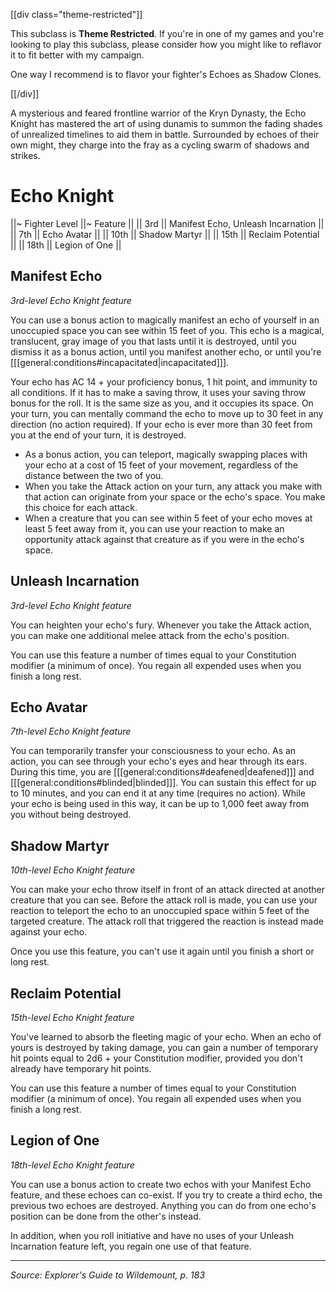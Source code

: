 [[div class="theme-restricted"]]

This subclass is **Theme Restricted**. If you're in one of my games and you're looking to play this subclass, please consider how you might like to reflavor it to fit better with my campaign.

One way I recommend is to flavor your fighter's Echoes as Shadow Clones. 

[[/div]]

A mysterious and feared frontline warrior of the Kryn Dynasty, the Echo Knight has mastered the art of using dunamis to summon the fading shades of unrealized timelines to aid them in battle. Surrounded by echoes of their own might, they charge into the fray as a cycling swarm of shadows and strikes.

# Echo Knight

||~ Fighter Level ||~ Feature ||
|| 3rd || Manifest Echo, Unleash Incarnation ||
|| 7th || Echo Avatar ||
|| 10th || Shadow Martyr ||
|| 15th || Reclaim Potential ||
|| 18th || Legion of One ||

## Manifest Echo

_3rd-level Echo Knight feature_

You can use a bonus action to magically manifest an echo of yourself in an unoccupied space you can see within 15 feet of you. This echo is a magical, translucent, gray image of you that lasts until it is destroyed, until you dismiss it as a bonus action, until you manifest another echo, or until you're [[[general:conditions#incapacitated|incapacitated]]].

Your echo has AC 14 + your proficiency bonus, 1 hit point, and immunity to all conditions. If it has to make a saving throw, it uses your saving throw bonus for the roll. It is the same size as you, and it occupies its space. On your turn, you can mentally command the echo to move up to 30 feet in any direction (no action required). If your echo is ever more than 30 feet from you at the end of your turn, it is destroyed.

* As a bonus action, you can teleport, magically swapping places with your echo at a cost of 15 feet of your movement, regardless of the distance between the two of you.
* When you take the Attack action on your turn, any attack you make with that action can originate from your space or the echo's space. You make this choice for each attack.
* When a creature that you can see within 5 feet of your echo moves at least 5 feet away from it, you can use your reaction to make an opportunity attack against that creature as if you were in the echo's space.

## Unleash Incarnation

_3rd-level Echo Knight feature_

You can heighten your echo's fury. Whenever you take the Attack action, you can make one additional melee attack from the echo's position.

You can use this feature a number of times equal to your Constitution modifier (a minimum of once). You regain all expended uses when you finish a long rest.

## Echo Avatar

_7th-level Echo Knight feature_

You can temporarily transfer your consciousness to your echo. As an action, you can see through your echo's eyes and hear through its ears. During this time, you are [[[general:conditions#deafened|deafened]]] and [[[general:conditions#blinded|blinded]]]. You can sustain this effect for up to 10 minutes, and you can end it at any time (requires no action). While your echo is being used in this way, it can be up to 1,000 feet away from you without being destroyed.

## Shadow Martyr

_10th-level Echo Knight feature_

You can make your echo throw itself in front of an attack directed at another creature that you can see. Before the attack roll is made, you can use your reaction to teleport the echo to an unoccupied space within 5 feet of the targeted creature. The attack roll that triggered the reaction is instead made against your echo.

Once you use this feature, you can't use it again until you finish a short or long rest.

## Reclaim Potential

_15th-level Echo Knight feature_

You've learned to absorb the fleeting magic of your echo. When an echo of yours is destroyed by taking damage, you can gain a number of temporary hit points equal to 2d6 + your Constitution modifier, provided you don't already have temporary hit points.

You can use this feature a number of times equal to your Constitution modifier (a minimum of once). You regain all expended uses when you finish a long rest.

## Legion of One

_18th-level Echo Knight feature_

You can use a bonus action to create two echos with your Manifest Echo feature, and these echoes can co-exist. If you try to create a third echo, the previous two echoes are destroyed. Anything you can do from one echo's position can be done from the other's instead.

In addition, when you roll initiative and have no uses of your Unleash Incarnation feature left, you regain one use of that feature.

----

*Source: Explorer's Guide to Wildemount, p. 183*
